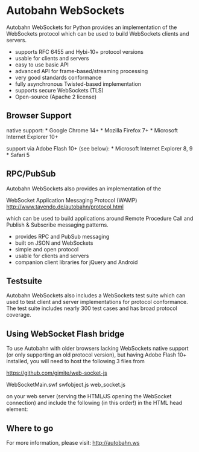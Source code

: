 Autobahn WebSockets
===================

Autobahn WebSockets for Python provides an implementation of the WebSockets
protocol which can be used to build WebSockets clients and servers.

   * supports RFC 6455 and Hybi-10+ protocol versions
   * usable for clients and servers
   * easy to use basic API
   * advanced API for frame-based/streaming processing
   * very good standards conformance
   * fully asynchronous Twisted-based implementation
   * supports secure WebSockets (TLS)
   * Open-source (Apache 2 license)


Browser Support
---------------

   native support:
      * Google Chrome 14+
      * Mozilla Firefox 7+
      * Microsoft Internet Explorer 10+

   support via Adobe Flash 10+ (see below):
      * Microsoft Internet Explorer 8, 9
      * Safari 5


RPC/PubSub
----------

Autobahn WebSockets also provides an implementation of the

   WebSocket Application Messaging Protocol (WAMP)
   http://www.tavendo.de/autobahn/protocol.html

which can be used to build applications around Remote Procedure Call and
Publish & Subscribe messaging patterns.

   * provides RPC and PubSub messaging
   * built on JSON and WebSockets
   * simple and open protocol
   * usable for clients and servers
   * companion client libraries for jQuery and Android


Testsuite
---------

Autobahn WebSockets also includes a WebSockets test suite which can used to
test client and server implementations for protocol conformance.
The test suite includes nearly 300 test cases and has broad protocol coverage.


Using WebSocket Flash bridge
----------------------------

To use Autobahn with older browsers lacking WebSockets native support
(or only supporting an old protocol version), but having Adobe Flash 10+
installed, you will need to host the following 3 files from

   https://github.com/gimite/web-socket-js

   WebSocketMain.swf
   swfobject.js
   web_socket.js

on your web server (serving the HTML/JS opening the WebSocket connection)
and include the following (in this order!) in the HTML head element:

   <script type="text/javascript">
     WEB_SOCKET_SWF_LOCATION = "/path/to/WebSocketMain.swf";
   </script>

   <script src="/path/to/autobahn.js"></script>
   <script src="/path/to/swfobject.js"></script>
   <script src="/path/to/web_socket.js"></script>


Where to go
-----------

For more information, please visit: http://autobahn.ws
